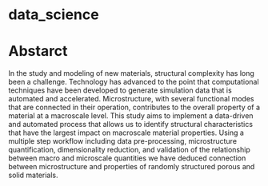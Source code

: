 # data_science
# Abstarct

In the study and modeling of new materials, structural complexity has long been a challenge. Technology has advanced to the point that computational techniques have been developed to generate simulation data that is automated and accelerated. Microstructure, with several functional modes that are connected in their operation, contributes to the overall property of a material at a macroscale level. This study aims to implement a data-driven and automated process that allows us to identify structural characteristics that have the largest impact on macroscale material properties. Using a multiple step workflow including data pre-processing, microstructure quantification, dimensionality reduction, and validation of the relationship between macro and microscale quantities we have deduced connection between microstructure and properties of randomly structured porous and solid materials. 
